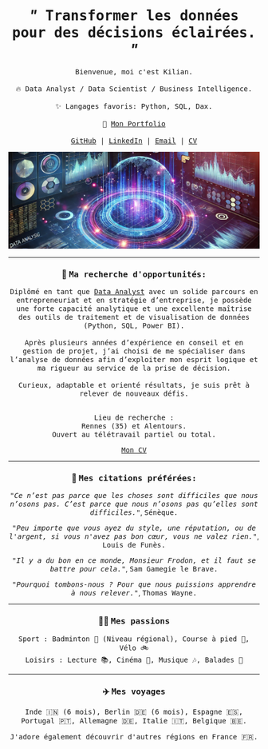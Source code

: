 <h1 align="center">
  <i>"</i><samp> Transformer les données pour des décisions éclairées. </samp><i>"</i>
</h1>

<p align="center" dir="auto">
  <samp>Bienvenue, moi c'est Kilian.<br><br>
  🔥 Data Analyst / Data Scientist / Business Intelligence.<br><br>
  ✨ Langages favoris: Python, SQL, Dax.<br><br>
  🎨 <a href="https://kiliancadiou.github.io/" target="_blank">Mon Portfolio</a><br><br>
  <a href="https://github.com/KilianCadiou" target="_blank">GitHub</a> | 
  <a href="https://www.linkedin.com/in/kiliancadiou/" target="_blank">LinkedIn</a> | 
  <a href="mailto:kiliancadiou@gmail.com" target="_blank">Email</a> | 
  <a href="https://drive.google.com/file/d/1pGEWTzEiTC4P-1EJFL0cH99N5UZZV_uf/view?usp=sharing" target="_blank">CV</a>
</samp>
  
<p align="center">
  <img src="https://raw.githubusercontent.com/KilianCadiou/KilianCadiou/refs/heads/main/IMAGES/banni%C3%A8re.png" alt="Bannière" width="800">
</p>

<hr>

<h3 align="center" dir="auto">🎯 <strong><samp>Ma recherche d'opportunités:</strong></h3>

<p align="center" dir="auto"><samp>Diplômé en tant que <a href="https://www.wildcodeschool.com/fr-fr/formations-data/formation-data-analyst">Data Analyst</a> avec un solide parcours en entrepreneuriat et en stratégie d’entreprise, je possède une forte capacité analytique et une excellente maîtrise des outils de traitement et de visualisation de données (Python, SQL, Power BI).<br><br>Après plusieurs années d’expérience en conseil et en gestion de projet, j’ai choisi de me spécialiser dans l’analyse de données afin d’exploiter mon esprit logique et ma rigueur au service de la prise de décision.<br><br>Curieux, adaptable et orienté résultats, je suis prêt à relever de nouveaux défis.<br><br></p>

<p align="center" dir="auto"><samp>Lieu de recherche : <br>Rennes (35) et Alentours.<br>Ouvert au télétravail partiel ou total.</p>

<p align="center" dir="auto"><samp><a href="https://drive.google.com/file/d/1pGEWTzEiTC4P-1EJFL0cH99N5UZZV_uf/view?usp=sharing" target="_blank">Mon CV</a></p>

<hr>

<h3 align="center" dir="auto">💬 <strong><samp>Mes citations préférées:</strong></h3>

<p align="center" dir="auto"><em><samp>"Ce n’est pas parce que les choses sont difficiles que nous n’osons pas. C’est parce que nous n’osons pas qu’elles sont difficiles."</em>, <samp>Sénèque.</p>

<p align="center" dir="auto"><em><samp>"Peu importe que vous ayez du style, une réputation, ou de l'argent, si vous n'avez pas bon cœur, vous ne valez rien."</em>, <samp>Louis de Funès.</p>

<p align="center" dir="auto"><em><samp>"Il y a du bon en ce monde, Monsieur Frodon, et il faut se battre pour cela."</em>, <samp>Sam Gamegie le Brave.</p>

<p align="center" dir="auto"><em><samp>"Pourquoi tombons-nous ? Pour que nous puissions apprendre à nous relever."</em>, <samp>Thomas Wayne.</p>

<hr>

<h3 align="center" dir="auto">💁‍♂️ <strong><samp>Mes passions</strong></h3>

<p align="center" dir="auto"><samp>Sport : Badminton 🏸 (Niveau régional), Course à pied 🏃, Vélo 🚲<br>Loisirs : Lecture 📚, Cinéma 🎥, Musique 🎶, Balades 🥾
</p>

<hr>

<h3 align="center" dir="auto">✈️ <strong><samp>Mes voyages</strong></h3>

<p align="center" dir="auto"><samp>Inde 🇮🇳 (6 mois), Berlin 🇩🇪 (6 mois), Espagne 🇪🇸, Portugal 🇵🇹, Allemagne 🇩🇪, Italie 🇮🇹, Belgique 🇧🇪.</p>

<p align="center" dir="auto"><samp>J'adore également découvrir d'autres régions en France 🇫🇷.</p>
